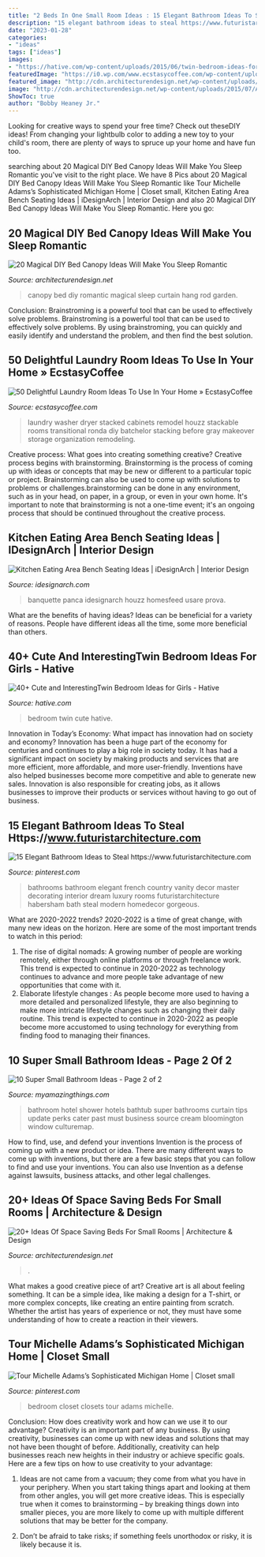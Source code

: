 ```yaml
---
title: "2 Beds In One Small Room Ideas : 15 Elegant Bathroom Ideas To Steal Https://www.futuristarchitecture.com"
description: "15 elegant bathroom ideas to steal https://www.futuristarchitecture.com"
date: "2023-01-28"
categories:
- "ideas"
tags: ["ideas"]
images:
- "https://hative.com/wp-content/uploads/2015/06/twin-bedroom-ideas-for-girls/40-twin-bedroom-ideas-for-girls.jpg"
featuredImage: "https://i0.wp.com/www.ecstasycoffee.com/wp-content/uploads/2016/12/laundry-room-cabinets-stacked-washer-and-dryer.jpg?resize=600%2C799"
featured_image: "http://cdn.architecturendesign.net/wp-content/uploads/2015/07/AD-DIY-Bed-Canopy-7.jpg"
image: "http://cdn.architecturendesign.net/wp-content/uploads/2015/07/AD-DIY-Bed-Canopy-7.jpg"
ShowToc: true
author: "Bobby Heaney Jr."
---
```



Looking for creative ways to spend your free time? Check out theseDIY ideas! From changing your lightbulb color to adding a new toy to your child's room, there are plenty of ways to spruce up your home and have fun too.

	

		
searching about 20 Magical DIY Bed Canopy Ideas Will Make You Sleep Romantic you've visit to the right place. We have 8 Pics about 20 Magical DIY Bed Canopy Ideas Will Make You Sleep Romantic like Tour Michelle Adams’s Sophisticated Michigan Home | Closet small, Kitchen Eating Area Bench Seating Ideas | iDesignArch | Interior Design and also 20 Magical DIY Bed Canopy Ideas Will Make You Sleep Romantic. Here you go:
		
    
## 20 Magical DIY Bed Canopy Ideas Will Make You Sleep Romantic

<img loading=lazy src="http://cdn.architecturendesign.net/wp-content/uploads/2015/07/AD-DIY-Bed-Canopy-7.jpg" onerror="this.onerror=null;this.src='https://tse2.mm.bing.net/th?id=OIP.LZTqIm2eGwprtgqTZqKl4QHaLH&amp;pid=15.1';" alt="20 Magical DIY Bed Canopy Ideas Will Make You Sleep Romantic">

_Source: architecturendesign.net_

>canopy bed diy romantic magical sleep curtain hang rod garden. 

	

Conclusion: Brainstroming is a powerful tool that can be used to effectively solve problems.
Brainstroming is a powerful tool that can be used to effectively solve problems. By using brainstroming, you can quickly and easily identify and understand the problem, and then find the best solution.

    
## 50 Delightful Laundry Room Ideas To Use In Your Home » EcstasyCoffee

<img loading=lazy src="https://i0.wp.com/www.ecstasycoffee.com/wp-content/uploads/2016/12/laundry-room-cabinets-stacked-washer-and-dryer.jpg?resize=600%2C799" onerror="this.onerror=null;this.src='https://tse1.mm.bing.net/th?id=OIP.u-YpM9A_DGrr_x3zaGZH_gHaJ3&amp;pid=15.1';" alt="50 Delightful Laundry Room Ideas To Use In Your Home » EcstasyCoffee">

_Source: ecstasycoffee.com_

>laundry washer dryer stacked cabinets remodel houzz stackable rooms transitional ronda diy batchelor stacking before gray makeover storage organization remodeling. 

	

Creative process: What goes into creating something creative?
Creative process begins with brainstorming. Brainstorming is the process of coming up with ideas or concepts that may be new or different to a particular topic or project. Brainstorming can also be used to come up with solutions to problems or challenges.brainstorming can be done in any environment, such as in your head, on paper, in a group, or even in your own home. It's important to note that brainstorming is not a one-time event; it's an ongoing process that should be continued throughout the creative process.

    
## Kitchen Eating Area Bench Seating Ideas | IDesignArch | Interior Design

<img loading=lazy src="https://www.idesignarch.com/wp-content/uploads/Kitchen-Bench-Seating-Ideas_8.jpg" onerror="this.onerror=null;this.src='https://tse4.mm.bing.net/th?id=OIP.Ti7eAF9qtKxf-H3s9y6HzAHaJ4&amp;pid=15.1';" alt="Kitchen Eating Area Bench Seating Ideas | iDesignArch | Interior Design">

_Source: idesignarch.com_

>banquette panca idesignarch houzz homesfeed usare prova. 

	

What are the benefits of having ideas?
Ideas can be beneficial for a variety of reasons. People have different ideas all the time, some more beneficial than others.

    
## 40+ Cute And InterestingTwin Bedroom Ideas For Girls - Hative

<img loading=lazy src="https://hative.com/wp-content/uploads/2015/06/twin-bedroom-ideas-for-girls/40-twin-bedroom-ideas-for-girls.jpg" onerror="this.onerror=null;this.src='https://tse1.mm.bing.net/th?id=OIP.65vrre2tlbpbFqPP8GbtZgHaIO&amp;pid=15.1';" alt="40+ Cute and InterestingTwin Bedroom Ideas for Girls - Hative">

_Source: hative.com_

>bedroom twin cute hative. 

	

Innovation in Today’s Economy: What impact has innovation had on society and economy?
Innovation has been a huge part of the economy for centuries and continues to play a big role in society today. It has had a significant impact on society by making products and services that are more efficient, more affordable, and more user-friendly. Inventions have also helped businesses become more competitive and able to generate new sales. Innovation is also responsible for creating jobs, as it allows businesses to improve their products or services without having to go out of business.

    
## 15 Elegant Bathroom Ideas To Steal Https://www.futuristarchitecture.com

<img loading=lazy src="https://i.pinimg.com/736x/de/57/61/de576102a8195eb16ae894b45a73db20.jpg" onerror="this.onerror=null;this.src='https://tse1.mm.bing.net/th?id=OIP.U0kf32BWk7Y4H0XKBD_hWQHaLF&amp;pid=15.1';" alt="15 Elegant Bathroom Ideas to Steal https://www.futuristarchitecture.com">

_Source: pinterest.com_

>bathrooms bathroom elegant french country vanity decor master decorating interior dream luxury rooms futuristarchitecture habersham bath steal modern homedecor gorgeous. 

	

What are 2020-2022 trends?
2020-2022 is a time of great change, with many new ideas on the horizon. Here are some of the most important trends to watch in this period: 
1. The rise of digital nomads: A growing number of people are working remotely, either through online platforms or through freelance work. This trend is expected to continue in 2020-2022 as technology continues to advance and more people take advantage of new opportunities that come with it. 
2. Elaborate lifestyle changes : As people become more used to having a more detailed and personalized lifestyle, they are also beginning to make more intricate lifestyle changes such as changing their daily routine. This trend is expected to continue in 2020-2022 as people become more accustomed to using technology for everything from finding food to managing their finances. 

    
## 10 Super Small Bathroom Ideas - Page 2 Of 2

<img loading=lazy src="http://myamazingthings.com/wp-content/uploads/2016/11/bathroom6.jpg" onerror="this.onerror=null;this.src='https://tse1.mm.bing.net/th?id=OIP._S-7uvulSmeCDT7jvjaEzQHaGA&amp;pid=15.1';" alt="10 Super Small Bathroom Ideas - Page 2 of 2">

_Source: myamazingthings.com_

>bathroom hotel shower hotels bathtub super bathrooms curtain tips update perks cater past must business source cream bloomington window culturemap. 

	

How to find, use, and defend your inventions
Invention is the process of coming up with a new product or idea. There are many different ways to come up with inventions, but there are a few basic steps that you can follow to find and use your inventions. You can also use Invention as a defense against lawsuits, business attacks, and other legal challenges.

    
## 20+ Ideas Of Space Saving Beds For Small Rooms | Architecture &amp; Design

<img loading=lazy src="https://cdn.architecturendesign.net/wp-content/uploads/2015/07/AD-Space-Saving-Beds-Bedrooms-14.jpeg" onerror="this.onerror=null;this.src='https://tse3.mm.bing.net/th?id=OIP.A5UV0TM1IrTnDK6uxllBZQHaLm&amp;pid=15.1';" alt="20+ Ideas Of Space Saving Beds For Small Rooms | Architecture &amp; Design">

_Source: architecturendesign.net_

>. 

	

What makes a good creative piece of art?
Creative art is all about feeling something. It can be a simple idea, like making a design for a T-shirt, or more complex concepts, like creating an entire painting from scratch. Whether the artist has years of experience or not, they must have some understanding of how to create a reaction in their viewers.

    
## Tour Michelle Adams’s Sophisticated Michigan Home | Closet Small

<img loading=lazy src="https://i.pinimg.com/736x/93/07/fe/9307fea70f6aff5d692e8720b0faf028--small-bedroom-closets-dream-closets.jpg" onerror="this.onerror=null;this.src='https://tse4.mm.bing.net/th?id=OIP.TiYWRo8SN4xMR6Hf2dw3WgHaJ-&amp;pid=15.1';" alt="Tour Michelle Adams’s Sophisticated Michigan Home | Closet small">

_Source: pinterest.com_

>bedroom closet closets tour adams michelle. 

	

Conclusion: How does creativity work and how can we use it to our advantage?
Creativity is an important part of any business. By using creativity, businesses can come up with new ideas and solutions that may not have been thought of before. Additionally, creativity can help businesses reach new heights in their industry or achieve specific goals. Here are a few tips on how to use creativity to your advantage: 
1. Ideas are not came from a vacuum; they come from what you have in your periphery. When you start taking things apart and looking at them from other angles, you will get more creative ideas. This is especially true when it comes to brainstorming – by breaking things down into smaller pieces, you are more likely to come up with multiple different solutions that may be better for the company. 

2. Don’t be afraid to take risks; if something feels unorthodox or risky, it is likely because it is.

